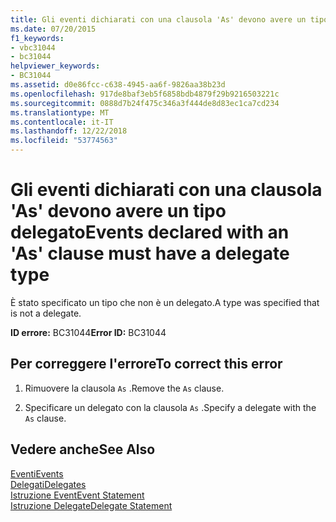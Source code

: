 ```yaml
---
title: Gli eventi dichiarati con una clausola 'As' devono avere un tipo delegato
ms.date: 07/20/2015
f1_keywords:
- vbc31044
- bc31044
helpviewer_keywords:
- BC31044
ms.assetid: d0e86fcc-c638-4945-aa6f-9826aa38b23d
ms.openlocfilehash: 917de8baf3eb5f6858bdb4879f29b9216503221c
ms.sourcegitcommit: 0888d7b24f475c346a3f444de8d83ec1ca7cd234
ms.translationtype: MT
ms.contentlocale: it-IT
ms.lasthandoff: 12/22/2018
ms.locfileid: "53774563"
---
```

# <a name="events-declared-with-an-as-clause-must-have-a-delegate-type"></a><span data-ttu-id="64a08-102">Gli eventi dichiarati con una clausola 'As' devono avere un tipo delegato</span><span class="sxs-lookup"><span data-stu-id="64a08-102">Events declared with an 'As' clause must have a delegate type</span></span>
<span data-ttu-id="64a08-103">È stato specificato un tipo che non è un delegato.</span><span class="sxs-lookup"><span data-stu-id="64a08-103">A type was specified that is not a delegate.</span></span>  
  
 <span data-ttu-id="64a08-104">**ID errore:** BC31044</span><span class="sxs-lookup"><span data-stu-id="64a08-104">**Error ID:** BC31044</span></span>  
  
## <a name="to-correct-this-error"></a><span data-ttu-id="64a08-105">Per correggere l'errore</span><span class="sxs-lookup"><span data-stu-id="64a08-105">To correct this error</span></span>  
  
1.  <span data-ttu-id="64a08-106">Rimuovere la clausola `As` .</span><span class="sxs-lookup"><span data-stu-id="64a08-106">Remove the `As` clause.</span></span>  
  
2.  <span data-ttu-id="64a08-107">Specificare un delegato con la clausola `As` .</span><span class="sxs-lookup"><span data-stu-id="64a08-107">Specify a delegate with the `As` clause.</span></span>  
  
## <a name="see-also"></a><span data-ttu-id="64a08-108">Vedere anche</span><span class="sxs-lookup"><span data-stu-id="64a08-108">See Also</span></span>  
 [<span data-ttu-id="64a08-109">Eventi</span><span class="sxs-lookup"><span data-stu-id="64a08-109">Events</span></span>](../../visual-basic/programming-guide/language-features/events/index.md)  
 [<span data-ttu-id="64a08-110">Delegati</span><span class="sxs-lookup"><span data-stu-id="64a08-110">Delegates</span></span>](../../visual-basic/programming-guide/language-features/delegates/index.md)  
 [<span data-ttu-id="64a08-111">Istruzione Event</span><span class="sxs-lookup"><span data-stu-id="64a08-111">Event Statement</span></span>](../../visual-basic/language-reference/statements/event-statement.md)  
 [<span data-ttu-id="64a08-112">Istruzione Delegate</span><span class="sxs-lookup"><span data-stu-id="64a08-112">Delegate Statement</span></span>](../../visual-basic/language-reference/statements/delegate-statement.md)

